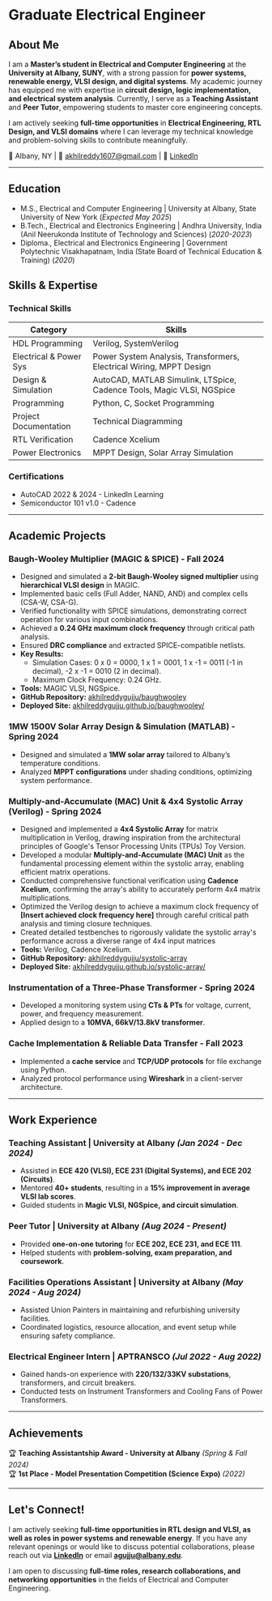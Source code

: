# Graduate Electrical Engineer

## About Me

I am a **Master’s student in Electrical and Computer Engineering** at the **University at Albany, SUNY**, with a strong passion for **power systems, renewable energy, VLSI design, and digital systems**. My academic journey has equipped me with expertise in **circuit design, logic implementation, and electrical system analysis**. Currently, I serve as a **Teaching Assistant** and **Peer Tutor**, empowering students to master core engineering concepts.

I am actively seeking **full-time opportunities** in **Electrical Engineering, RTL Design, and VLSI domains** where I can leverage my technical knowledge and problem-solving skills to contribute meaningfully.

📍 Albany, NY | 📧 [akhilreddy1607@gmail.com](mailto:akhilreddy1607@gmail.com) | 🔗 [LinkedIn](https://www.linkedin.com/in/akhil1607)

---
## Education

- M.S., Electrical and Computer Engineering | University at Albany, State University of New York (_Expected May 2025_)
- B.Tech., Electrical and Electronics Engineering | Andhra University, India (Anil Neerukonda Institute of Technology and Sciences) (_2020-2023_)
- Diploma., Electrical and Electronics Engineering | Government Polytechnic Visakhapatnam, India (State Board of Technical Education & Training) (_2020_)
## Skills & Expertise

### **Technical Skills**

| Category              | Skills                                                               |
| ---------------------- | ------------------------------------------------------------------- |
| HDL Programming    | Verilog, SystemVerilog                                           |
| Electrical & Power Sys | Power System Analysis, Transformers, Electrical Wiring, MPPT Design |
| Design & Simulation   | AutoCAD, MATLAB Simulink, LTSpice, Cadence Tools, Magic VLSI, NGSpice |
| Programming       | Python, C, Socket Programming                             |
| Project Documentation | Technical Diagramming                                              |
| RTL Verification      | Cadence Xcelium                                                    |
| Power Electronics     | MPPT Design, Solar Array Simulation                                |

### **Certifications**

- AutoCAD 2022 & 2024 - LinkedIn Learning
- Semiconductor 101 v1.0 - Cadence

---

## Academic Projects

### **Baugh-Wooley Multiplier (MAGIC & SPICE) - Fall 2024**

- Designed and simulated a **2-bit Baugh-Wooley signed multiplier** using **hierarchical VLSI design** in MAGIC.
- Implemented basic cells (Full Adder, NAND, AND) and complex cells (CSA-W, CSA-G).
- Verified functionality with SPICE simulations, demonstrating correct operation for various input combinations.
- Achieved a **0.24 GHz maximum clock frequency** through critical path analysis.
- Ensured **DRC compliance** and extracted SPICE-compatible netlists.
- **Key Results:**
    - Simulation Cases: 0 x 0 = 0000, 1 x 1 = 0001, 1 x -1 = 0011 (-1 in decimal), -2 x -1 = 0010 (2 in decimal).
    - Maximum Clock Frequency: 0.24 GHz.
- **Tools:** MAGIC VLSI, NGSpice.
- **GitHub Repository:** [akhilreddygujju/baughwooley](https://github.com/akhilreddygujju/baughwooley)
- **Deployed Site:** [akhilreddygujju.github.io/baughwooley/](https://akhilreddygujju.github.io/baughwooley/)

### **1MW 1500V Solar Array Design & Simulation (MATLAB) - Spring 2024**

- Designed and simulated a **1MW solar array** tailored to Albany’s temperature conditions.
- Analyzed **MPPT configurations** under shading conditions, optimizing system performance.

### **Multiply-and-Accumulate (MAC) Unit & 4x4 Systolic Array (Verilog) - Spring 2024**

- Designed and implemented a **4x4 Systolic Array** for matrix multiplication in Verilog, drawing inspiration from the architectural principles of Google's Tensor Processing Units (TPUs) Toy Version.
- Developed a modular **Multiply-and-Accumulate (MAC) Unit** as the fundamental processing element within the systolic array, enabling efficient matrix operations.
- Conducted comprehensive functional verification using **Cadence Xcelium**, confirming the array's ability to accurately perform 4x4 matrix multiplications.
- Optimized the Verilog design to achieve a maximum clock frequency of **[Insert achieved clock frequency here]** through careful critical path analysis and timing closure techniques.
- Created detailed testbenches to rigorously validate the systolic array's performance across a diverse range of 4x4 input matrices
- **Tools:** Verilog, Cadence Xcelium.
- **GitHub Repository:** [akhilreddygujju/systolic-array](https://github.com/akhilreddygujju/systolic-array)
- **Deployed Site:** [akhilreddygujju.github.io/systolic-array/](https://akhilreddygujju.github.io/systolic-array/)

### **Instrumentation of a Three-Phase Transformer - Spring 2024**

- Developed a monitoring system using **CTs & PTs** for voltage, current, power, and frequency measurement.
- Applied design to a **10MVA, 66kV/13.8kV transformer**.

### **Cache Implementation & Reliable Data Transfer - Fall 2023**

- Implemented a **cache service** and **TCP/UDP protocols** for file exchange using Python.
- Analyzed protocol performance using **Wireshark** in a client-server architecture.

---

## Work Experience

### **Teaching Assistant | University at Albany** *(Jan 2024 - Dec 2024)*

- Assisted in **ECE 420 (VLSI), ECE 231 (Digital Systems), and ECE 202 (Circuits)**.
- Mentored **40+ students**, resulting in a **15% improvement in average VLSI lab scores**.
- Guided students in **Magic VLSI, NGSpice, and circuit simulation**.

### **Peer Tutor | University at Albany** *(Aug 2024 - Present)*

- Provided **one-on-one tutoring** for **ECE 202, ECE 231, and ECE 111**.
- Helped students with **problem-solving, exam preparation, and coursework**.

### **Facilities Operations Assistant | University at Albany** *(May 2024 - Aug 2024)*

- Assisted Union Painters in maintaining and refurbishing university facilities.
- Coordinated logistics, resource allocation, and event setup while ensuring safety compliance.

### **Electrical Engineer Intern | APTRANSCO** *(Jul 2022 - Aug 2022)*

- Gained hands-on experience with **220/132/33KV substations**, transformers, and circuit breakers.
- Conducted tests on Instrument Transformers and Cooling Fans of Power Transformers.

---

## Achievements

🏆 **Teaching Assistantship Award - University at Albany** *(Spring & Fall 2024)*<br>
🏆 **1st Place - Model Presentation Competition (Science Expo)** *(2022)*

---

## Let's Connect!

I am actively seeking **full-time opportunities in RTL design and VLSI, as well as roles in power systems and renewable energy**. If you have any relevant openings or would like to discuss potential collaborations, please reach out via **[LinkedIn](https://www.linkedin.com/in/akhil1607)** or email **[agujju@albany.edu](mailto:agujju@albany.edu)**.

I am open to discussing **full-time roles, research collaborations, and networking opportunities** in the fields of Electrical and Computer Engineering.
